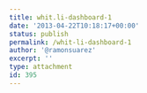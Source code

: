 ```yaml
---
title: whit.li-dashboard-1
date: '2013-04-22T10:18:17+00:00'
status: publish
permalink: /whit-li-dashboard-1
author: '@ramonsuarez'
excerpt: ''
type: attachment
id: 395
---
```

<!DOCTYPE html PUBLIC "-//W3C//DTD HTML 4.0 Transitional//EN" "http://www.w3.org/TR/REC-html40/loose.dtd">
<?xml encoding="UTF-8">
